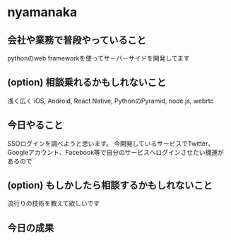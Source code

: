 # nyamanaka

## 会社や業務で普段やっていること

pythonのweb frameworkを使ってサーバーサイドを開発してます

## (option) 相談乗れるかもしれないこと

浅く広く
iOS, Android, React Native, PythonのPyramid, node.js, webrtc

## 今日やること

SSOログインを調べようと思います。
今開発しているサービスでTwitter、Googleアカウント、Facebook等で自分のサービスへログインさせたい機運があるので

## (option) もしかしたら相談するかもしれないこと

流行りの技術を教えて欲しいです

## 今日の成果

